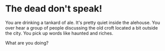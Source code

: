 # The dead don't speak!

You are drinking a tankard of ale. It's pretty quiet inside the alehouse.
You over hear a group of people discussing the old croft located a bit outside the city. You pick up words like haunted and riches.

What are you doing?

<!-- _Ask the bartender_
_Join the group in the diskussion_
 -->

